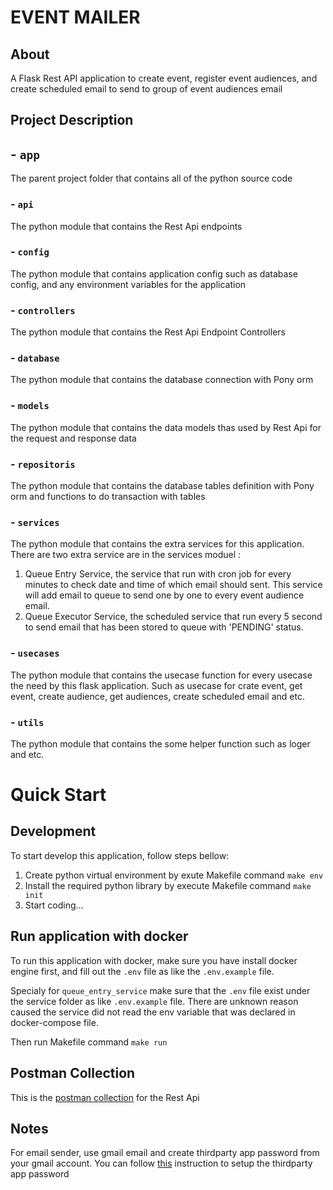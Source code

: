 # EVENT MAILER

## About
A Flask Rest API application to create event, register event audiences, and create scheduled email to send to group of event audiences email

## Project Description
## - ```app```
The parent project folder that contains all of the python source code

### - ```api```
The python module that contains the Rest Api endpoints
### - ```config```
The python module that contains application config such as database config, and any environment variables for the application
### - ```controllers```
The python module that contains the Rest Api Endpoint Controllers
### - ```database```
The python module that contains the database connection with Pony orm
### - ```models```
The python module that contains the data models thas used by Rest Api for the request and response data
### - ```repositoris```
The python module that contains the database tables definition with Pony orm and functions to do transaction with tables
### - ```services```
The python module that contains the extra services for this application. There are two extra service are in the services moduel :
1. Queue Entry Service, the service that run with cron job for every minutes to check date and time of which email should sent. This service will add email to queue to send one by one to every event audience email.
2. Queue Executor Service, the scheduled service that run  every 5 second to send email that has been stored to queue with 'PENDING' status. 
### - ```usecases```
The python module that contains the usecase function for every usecase the need by this flask application. Such as usecase for crate event, get event, create audience, get audiences, create scheduled email and etc.
### - ```utils```
The python module that contains the some helper function such as loger and etc.

# Quick Start
## Development
To start develop this application, follow steps bellow:
1. Create python virtual environment by exute Makefile command
    ```make env```
2. Install the required python library by execute Makefile command
    ```make init```
3. Start coding...

## Run application with docker
To run this application with docker, make sure you have install docker engine first, and fill out the ```.env``` file as like the ```.env.example``` file.

Specialy for ```queue_entry_service``` make sure that the ```.env``` file exist under the service folder as like ```.env.example``` file. There are unknown reason caused the service did not read the env variable that was declared in docker-compose file.

Then run Makefile command 
```make run```


## Postman Collection
This is the [postman collection](https://api.postman.com/collections/6659073-5636e8b2-65ca-468e-9897-84c88ad92d49?access_key=PMAT-01GR8XHZ09C2GE6AWTX4PF0AW4) for the Rest Api

## Notes
For email sender, use gmail email and create thirdparty app password from your gmail account.
You can follow [this](https://support.google.com/mail/answer/185833?hl=en) instruction to setup the thirdparty app password
 
